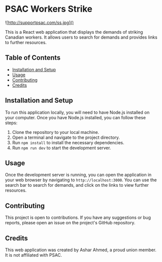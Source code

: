 # PSAC Workers Strike

![http://supportpsac.com/ss.jpg]()

This is a React web application that displays the demands of striking Canadian workers. It allows users to search for demands and provides links to further resources.

## Table of Contents

- [Installation and Setup](#installation-and-setup)
- [Usage](#usage)
- [Contributing](#contributing)
- [Credits](#credits)


## Installation and Setup

To run this application locally, you will need to have Node.js installed on your computer. Once you have Node.js installed, you can follow these steps:

1. Clone the repository to your local machine.
2. Open a terminal and navigate to the project directory.
3. Run `npm install` to install the necessary dependencies.
4. Run `npm run dev` to start the development server.

## Usage

Once the development server is running, you can open the application in your web browser by navigating to `http://localhost:3000`. You can use the search bar to search for demands, and click on the links to view further resources.

## Contributing

This project is open to contributions. If you have any suggestions or bug reports, please open an issue on the project's GitHub repository.

## Credits

This web application was created by Ashar Ahmed, a proud union member. It is not affiliated with PSAC.
